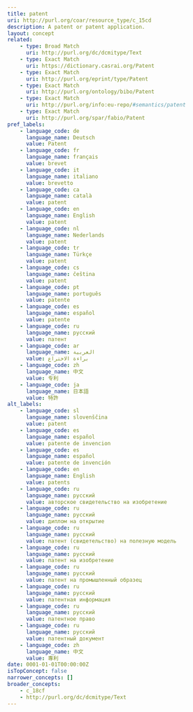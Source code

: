 ```yaml
---
title: patent
uri: http://purl.org/coar/resource_type/c_15cd
description: A patent or patent application.
layout: concept
related:
    - type: Broad Match
      uri: http://purl.org/dc/dcmitype/Text
    - type: Exact Match
      uri: https://dictionary.casrai.org/Patent
    - type: Exact Match
      uri: http://purl.org/eprint/type/Patent
    - type: Exact Match
      uri: http://purl.org/ontology/bibo/Patent
    - type: Exact Match
      uri: http://purl.org/info:eu-repo/#semantics/patent
    - type: Exact Match
      uri: http://purl.org/spar/fabio/Patent
pref_labels:
    - language_code: de
      language_name: Deutsch
      value: Patent
    - language_code: fr
      language_name: français
      value: brevet
    - language_code: it
      language_name: italiano
      value: brevetto
    - language_code: ca
      language_name: català
      value: patent
    - language_code: en
      language_name: English
      value: patent
    - language_code: nl
      language_name: Nederlands
      value: patent
    - language_code: tr
      language_name: Türkçe
      value: patent
    - language_code: cs
      language_name: čeština
      value: patent
    - language_code: pt
      language_name: português
      value: patente
    - language_code: es
      language_name: español
      value: patente
    - language_code: ru
      language_name: русский
      value: патент
    - language_code: ar
      language_name: العربية
      value: براءة الاختراع
    - language_code: zh
      language_name: 中文
      value: 专利
    - language_code: ja
      language_name: 日本語
      value: 特許
alt_labels:
    - language_code: sl
      language_name: slovenščina
      value: patent
    - language_code: es
      language_name: español
      value: patente de invencion
    - language_code: es
      language_name: español
      value: patente de invención
    - language_code: en
      language_name: English
      value: patents
    - language_code: ru
      language_name: русский
      value: авторское свидетельство на изобретение
    - language_code: ru
      language_name: русский
      value: диплом на открытие
    - language_code: ru
      language_name: русский
      value: патент (свидетельство) на полезную модель
    - language_code: ru
      language_name: русский
      value: патент на изобретение
    - language_code: ru
      language_name: русский
      value: патент на промышленный образец
    - language_code: ru
      language_name: русский
      value: патентная информация
    - language_code: ru
      language_name: русский
      value: патентное право
    - language_code: ru
      language_name: русский
      value: патентный документ
    - language_code: zh
      language_name: 中文
      value: 專利
date: 0001-01-01T00:00:00Z
isTopConcept: false
narrower_concepts: []
broader_concepts:
    - c_18cf
    - http://purl.org/dc/dcmitype/Text
---
```


